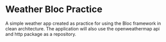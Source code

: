 # Weather Bloc Practice

A simple weather app created as practice for using the Bloc framework in clean architecture.
The application will also use the openweathermap api and http package as a repository.

